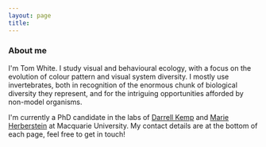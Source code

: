 ```yaml
---
layout: page
title:
---
```

### About me

I'm Tom White. I study visual and behavioural ecology, with a focus on the evolution of colour pattern and visual system diversity. I mostly use invertebrates, both in recognition of the enormous chunk of biological diversity they represent, and for the intriguing opportunities afforded by non-model organisms. 

I'm currently a PhD candidate in the labs of [Darrell Kemp](http://www.evolutionaryecologymq.com/) and [Marie Herberstein](https://sites.google.com/site/behaviouralecologymacquarie/) at Macquarie University. My contact details are at the bottom of each page, feel free to get in touch!